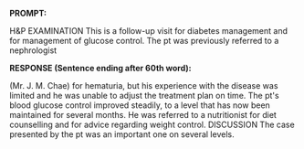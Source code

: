 **PROMPT:**

H&P EXAMINATION This is a follow-up visit for diabetes management and for management of glucose control. The pt was previously referred to a nephrologist

**RESPONSE (Sentence ending after 60th word):**

(Mr. J. M. Chae) for hematuria, but his experience with the disease was limited and he was unable to adjust the treatment plan on time. The pt's blood glucose control improved steadily, to a level that has now been maintained for several months. He was referred to a nutritionist for diet counselling and for advice regarding weight control. DISCUSSION The case presented by the pt was an important one on several levels. 